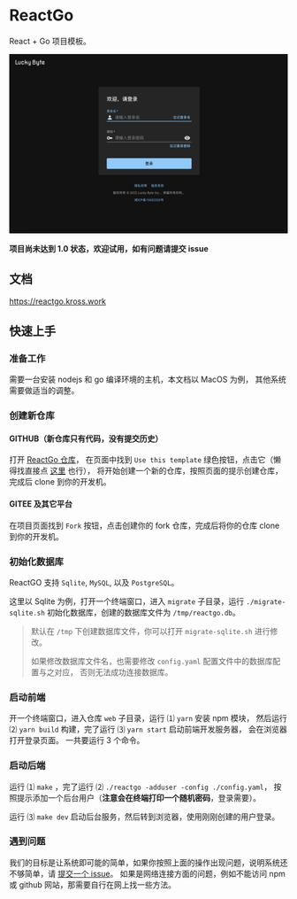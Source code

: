 # ReactGo

React + Go 项目模板。

![截屏](screenshot.jpg)

**项目尚未达到 1.0 状态，欢迎试用，如有问题请提交 issue**

## 文档

https://reactgo.kross.work

## 快速上手

### 准备工作

需要一台安装 nodejs 和 go 编译环境的主机，本文档以 MacOS 为例， 其他系统需要做适当的调整。

### 创建新仓库

#### GITHUB（新仓库只有代码，没有提交历史）

打开 [ReactGo 仓库](https://github.com/lucky-byte/reactgo)，
在页面中找到 `Use this template` 绿色按钮，点击它（懒得找直接点
[这里](https://github.com/lucky-byte/reactgo/generate) 也行），
将开始创建一个新的仓库，按照页面的提示创建仓库，完成后 clone 到你的开发机。

#### GITEE 及其它平台

在项目页面找到 `Fork` 按钮，点击创建你的 fork 仓库，完成后将你的仓库 clone 到你的开发机。

### 初始化数据库

ReactGO 支持 `Sqlite`, `MySQL`, 以及 `PostgreSQL`。

这里以 Sqlite 为例，打开一个终端窗口，进入 `migrate` 子目录，运行
`./migrate-sqlite.sh` 初始化数据库，创建的数据库文件为 `/tmp/reactgo.db`。

> 默认在 `/tmp` 下创建数据库文件，你可以打开 `migrate-sqlite.sh` 进行修改。
>
> 如果修改数据库文件名，也需要修改 `config.yaml` 配置文件中的数据库配置与之对应，
> 否则无法成功连接数据库。

### 启动前端

开一个终端窗口，进入仓库 `web` 子目录，运行 &#9332; `yarn` 安装 npm 模块，
然后运行 &#9333; `yarn build` 构建，完了运行 &#9334; `yarn start` 启动前端开发服务器，
会在浏览器打开登录页面。
一共要运行 3 个命令。

### 启动后端

运行 &#9332; `make` ，完了运行 &#9333; `./reactgo -adduser -config ./config.yaml`，
按照提示添加一个后台用户（**注意会在终端打印一个随机密码**，登录需要）。

运行 &#9334; `make dev` 启动后台服务，然后转到浏览器，使用刚刚创建的用户登录。

### 遇到问题

我们的目标是让系统即可能的简单，如果你按照上面的操作出现问题，说明系统还不够简单，请
[提交一个 issue](https://github.com/lucky-byte/reactgo/issues)。
如果是网络连接方面的问题，例如不能访问 npm 或 github 网站，那需要自行在网上找一些方法。
